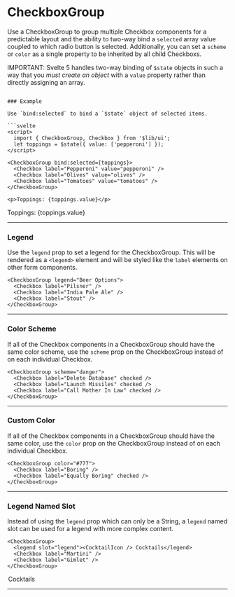<script>
	import { Checkbox, CheckboxGroup } from '$lib/ui';
  import Tables from './Tables.svelte';
  import { Martini } from 'lucide-svelte';

  let toppings = $state({ value: ['pepperoni'] });
</script>

# CheckboxGroup

Use a CheckboxGroup to group multiple Checkbox components for a predictable layout and the ability to two-way bind a
`selected` array value coupled to which radio button is selected. Additionally, you can  set a `scheme` or `color` as a single
property to be inherited by all child Checkboxs.

IMPORTANT: Svelte 5 handles two-way binding of `$state` objects in such a way that you *must create an object* with a `value` property rather than directly assigning an array.

```svelte

### Example

Use `bind:selected` to bind a `$state` object of selected items.

```svelte
<script>
  import { CheckboxGroup, Checkbox } from '$lib/ui';
  let toppings = $state({ value: ['pepperoni'] });
</script>

<CheckboxGroup bind:selected={toppings}>
  <Checkbox label="Pepperoni" value="pepperoni" />
  <Checkbox label="Olives" value="olives" />
  <Checkbox label="Tomatoes" value="tomatoes" />
</CheckboxGroup>

<p>Toppings: {toppings.value}</p>
```
<CheckboxGroup bind:selected={toppings}>
  <Checkbox label="Pepperoni" value="pepperoni" />
  <Checkbox label="Olives" value="olives" />
  <Checkbox label="Tomatoes" value="tomatoes" />
</CheckboxGroup>

<p>Toppings: {toppings.value}</p>

---

### Legend

Use the `legend` prop to set a legend for the CheckboxGroup. This will be rendered as a `<legend>` element and will be
styled like the `label` elements on other form components.

```svelte
<CheckboxGroup legend="Beer Options">
  <Checkbox label="Pilsner" />
  <Checkbox label="India Pale Ale" />
  <Checkbox label="Stout" />
</CheckboxGroup>
```
<CheckboxGroup legend="Beer Options">
  <Checkbox label="Pilsner" />
  <Checkbox label="India Pale Ale" />
  <Checkbox label="Stout" />
</CheckboxGroup>

---

### Color Scheme

If all of the Checkbox components in a CheckboxGroup should have the same color scheme, use the `scheme` prop on the
CheckboxGroup instead of on each individual Checkbox.

```svelte
<CheckboxGroup scheme="danger">
  <Checkbox label="Delete Database" checked />
  <Checkbox label="Launch Missiles" checked />
  <Checkbox label="Call Mother In Law" checked />
</CheckboxGroup>
```
<CheckboxGroup scheme="danger">
  <Checkbox label="Delete Database" checked />
  <Checkbox label="Launch Missiles" checked />
  <Checkbox label="Call Mother In Law" checked />
</CheckboxGroup>

---

### Custom Color

If all of the Checkbox components in a CheckboxGroup should have the same color, use the `color` prop on the
CheckboxGroup instead of on each individual Checkbox.

```svelte
<CheckboxGroup color="#777">
  <Checkbox label="Boring" />
  <Checkbox label="Equally Boring" checked />
</CheckboxGroup>
```
<CheckboxGroup color="#777">
  <Checkbox label="Boring" />
  <Checkbox label="Equally Boring" checked />
</CheckboxGroup>

---

### Legend Named Slot

Instead of using the `legend` prop which can only be a String, a `legend` named slot can be used for a legend with more
complex content.

```svelte
<CheckboxGroup>
  <legend slot="legend"><CocktailIcon /> Cocktails</legend>
  <Checkbox label="Martini" />
  <Checkbox label="Gimlet" />
</CheckboxGroup>
```
<CheckboxGroup>
  <legend slot="legend" class="flex items-center pb-2"><Martini size={20} /> Cocktails</legend>
  <Checkbox label="Martini" />
  <Checkbox label="Gimlet" />
</CheckboxGroup>

---
<Tables />